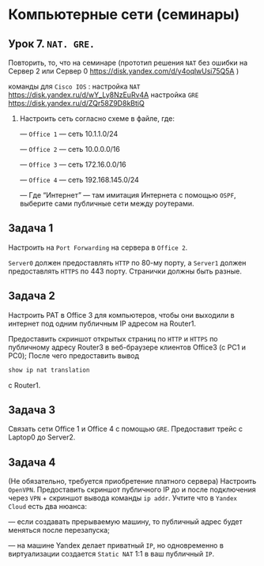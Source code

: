 # Компьютерные сети (семинары)

## Урок 7. `NAT. GRE.`

Повторить, то, что на семинаре (прототип решения `NAT` без ошибки на Сервер 2 или Сервер 0 <https://disk.yandex.com/d/y4oqlwUsi75Q5A> )

команды для `Cisco IOS` :
настройка `NAT` <https://disk.yandex.ru/d/wY_Ly8NzEuRv4A>
настройка `GRE` <https://disk.yandex.ru/d/ZQr58Z9D8kBtiQ>

1. Настроить сеть согласно схеме в файле, где:

   — `Office 1` — cеть 10.1.1.0/24

   — `Office 2` — cеть 10.0.0.0/16

   — `Office 3` — cеть 172.16.0.0/16

   — `Office 4` — cеть 192.168.145.0/24

   — Где “Интернет” — там имитация Интернета с помощью `OSPF`, выберите сами публичные сети между роутерами.

## Задача 1

Настроить на `Port Forwarding` на сервера в `Office 2`.

`Server0` должен предоставлять `HTTP` по 80-му порту, а `Server1` должен предоставлять `HTTPS` по 443 порту. Странички должны быть разные.

## Задача 2

 Настроить PAT в Office 3 для компьютеров, чтобы они выходили в интернет под одним публичным IP адресом на Router1.

Предоставить скриншот открытых страниц по `HTTP` и `HTTPS` по публичному адресу Router3 в веб-браузере клиентов Office3 (с РС1 и РС0);
После чего предоставить вывод

```bash
show ip nat translation
```

c Router1.

## Задача 3

Связать сети Office 1 и Office 4 с помощью `GRE`. Предоставит трейс с Laptop0 до Server2.

## Задача 4

(Не обязательно, требуется приобретение платного сервера) Настроить `OpenVPN`. Предоставить скриншот публичного IP до и после подключения через `VPN` + скриншот вывода команды `ip addr`.
Учтите что в `Yandex Cloud` есть два нюанса:

— если создавать прерываемую машину, то публичный адрес будет меняться после перезапуска;

— на машине Yandex делает приватный `IP`, но одновременно в виртуализации создается `Static NAT` 1:1 в ваш публичный `IP`.

